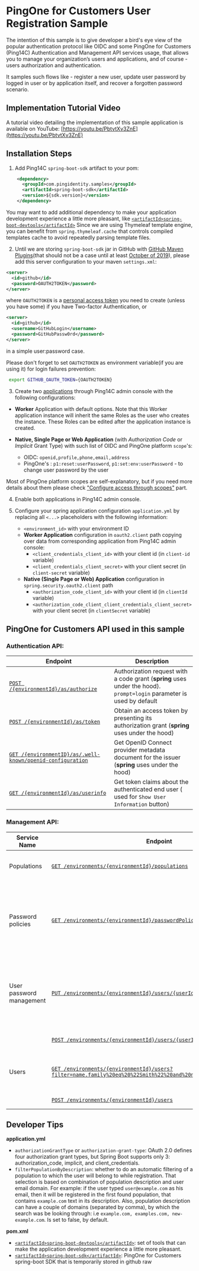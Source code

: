 # PingOne for Customers User Registration Sample
The intention of this sample is to give developer a bird's eye view of the popular authentication protocol like OIDC 
and some PingOne for Customers (Ping14C) Authentication and Management API services usage, that allows you to manage your organization’s users and applications, and of course - users authorization and authentication.

It samples such flows like - register a new user, update user password by logged in user or by application itself, and recover a forgotten password scenario.

## Implementation Tutorial Video

A tutorial video detailing the implementation of this sample application is available on YouTube: [https://youtu.be/PbtvtXv3ZnE](https://youtu.be/PbtvtXv3ZnE)

## Installation Steps
1. Add Ping14C `spring-boot-sdk` artifact to your pom:
```xml
    <dependency>
      <groupId>com.pingidentity.samples</groupId>
      <artifactId>spring-boot-sdk</artifactId>
      <version>${sdk.version}</version>
    </dependency>
```
You may want to add additional dependency to make your application development experience a little more pleasant, like [`<artifactId>spring-boot-devtools</artifactId>`](https://docs.spring.io/spring-boot/docs/current/reference/html/using-boot-devtools.html)
Since we are using Thymeleaf template engine, you can benefit from `spring.thymeleaf.cache` that controls compiled templates cache to avoid repeatedly parsing template files.

2. Until we are storing `spring-boot-sdk` jar in GitHub with [GitHub Maven Plugins](https://github.com/github/maven-plugins)(that should not be a case until at least [October of 2019](https://rawgit.com/)), please add this server configuration to your maven `settings.xml`:
```xml
<server>
  <id>github</id>
  <password>OAUTH2TOKEN</password>
</server>
```
where `OAUTH2TOKEN` is a [personal access token](https://help.github.com/en/articles/creating-a-personal-access-token-for-the-command-line) you need to create (unless you have some) if you have Two-factor Authentication, or
```xml
<server>
  <id>github</id>
  <username>GitHubLogin</username>
  <password>GitHubPassw0rd</password>
</server>
```
in a simple user:password case.

Please don't forget to set `OAUTH2TOKEN` as environment variable(if you are using it) for login failures prevention:
```bash
 export GITHUB_OAUTH_TOKEN={OAUTH2TOKEN}
``` 

3. Create two [applications](https://apidocs.pingidentity.com/pingone/customer/v1/api/auth/p1-a_AuthActivities/p1-a_appAuth/) through Ping14C admin console with the following configurations:
 - __Worker__ Application with default options.
    Note that this Worker application instance will inherit the same Roles as the user who creates the instance. These Roles can be edited after the application instance is created.
 
 - __Native, Single Page or Web Application__ (with *Authorization Code* or *Implicit* Grant Type) with such list of OIDC and PingOne platform `scope`'s:
    - OIDC: `openid,profile,phone,email,address`
    - PingOne's : `p1:reset:userPassword`, `p1:set:env:userPassword` - to change user password by the user

Most of PingOne platform scopes are self-explanatory, but if you need more details about them please check ["Configure access through scopes"](https://apidocs.pingidentity.com/pingone/customer/v1/api/auth/p1-a_AuthActivities/p1-a_AccessServices/) part.

4. Enable both applications in Ping14C admin console.

5. Configure your spring application configuration `application.yml` by replacing all `<...>` placeholders with the following information:
    - `<environment_id>` with your environment ID
    - __Worker Application__ configuration in `oauth2.client` path copying over data from corresponding application from Ping14C admin console:
      - `<client_credentials_client_id>` with your client id (in `client-id` variable)
      - `<client_credentials_client_secret>` with your client secret (in `client-secret` variable)
    - __Native (Single Page or Web) Application__ configuration in `spring.security.oauth2.client` path 
      - `<authorization_code_client_id>` with your client id (in `clientId` variable)
      - `<authorization_code_client_client_credentials_client_secret>` with your client secret (in `clientSecret` variable)


## PingOne for Customers API used in this sample
### Authentication API:
|    Endpoint   |    Description   |
| ------------- |------------- |
| [`POST /{environmentId}/as/authorize`](https://apidocs.pingidentity.com/pingone/customer/v1/api/auth/p1-a_Authorize/#Authorization-request-with-a-code-grant) | Authorization request with a code grant (__spring__ uses under the hood). `prompt=login` parameter is used by default |
| [`POST /{environmentId}/as/token`](https://apidocs.pingidentity.com/pingone/customer/v1/api/auth/p1-a_Authorize/#Obtain-an-access-token)  | Obtain an access token by presenting its authorization grant (__spring__ uses under the hood) |
| [`GET /{environmentID}/as/.well-known/openid-configuration`](https://apidocs.pingidentity.com/pingone/customer/v1/api/auth/p1-a_Authorize/#Obtain-OpenID-provider-configuration-information)  | Get OpenID Connect provider metadata document for the issuer (__spring__ uses under the hood) |
| [`GET /{environmentId}/as/userinfo`](https://apidocs.pingidentity.com/pingone/customer/v1/api/auth/p1-a_Authorize/#UserInfo-endpoint)  | Get token claims about the authenticated end user ( used for `Show User Information` button) ||

### Management API:
| Service Name  |    Endpoint   |    Description   |
| ------------- | ------------- |------------- |
| Populations   | [`GET /environments/{environmentId}/populations`](https://apidocs.pingidentity.com/pingone/customer/v1/api/man/p1_Populations/#Get-populations)  | Get all populations for a new user registration |
| Password policies  | [`GET /environments/{environmentId}/passwordPolicies`](https://apidocs.pingidentity.com/pingone/customer/v1/api/man/p1_Passwords/#Get-one-password-policy)  | Get all password policies for an environment to get the default one. It will be used for password verification on the client side   |
| User password management  | [`PUT /environments/{environmentId}/users/{userId}/password`](https://apidocs.pingidentity.com/pingone/customer/v1/api/man/p1_Users/p1_Password/#Update-a-users-password)  | Update a password: self-change password update and administrative-change reset of user password |
|  | [`POST /environments/{environmentId}/users/{userId}/password`](https://apidocs.pingidentity.com/pingone/customer/v1/api/man/p1_Users/p1_Password/#Recover-password)  | Recover a forgotten password |
| Users | [`GET /environments/{environmentId}/users?filter=name.family%20eq%20%22Smith%22%20and%20name.given%20sw%20%22W%22`](https://apidocs.pingidentity.com/pingone/customer/v1/api/man/p1_Users/#Users)  | Find a user by his name or email for further usage of his ID |
|  | [`POST /environments/{environmentId}/users`](https://apidocs.pingidentity.com/pingone/customer/v1/api/man/p1_Users/#Users)  | Create new user |


## Developer Tips

__application.yml__
+ `authorizationGrantType` or `authorization-grant-type`: OAuth 2.0 defines four authorization grant types, but Spring Boot supports only 3: authorization_code, implicit, and client_credentials.
+ `filterPopulationByDescription`: whether to do an automatic filtering of a population to which the user will belong to while registration.
That selection is based on combination of population description and user email domain. For example: if the user typed `user@example.com` as his email, then it will be registered in the first found population, that contains `example.com` text in its description. Also, population description can have a couple of domains (separated by comma), by which the search was be looking through: i.e `example.com, examples.com, new-example.com`.
Is set to false, by default. 


__pom.xml__
+ [`<artifactId>spring-boot-devtools</artifactId>`](https://docs.spring.io/spring-boot/docs/current/reference/html/using-boot-devtools.html): set of tools that can make the application development experience a little more pleasant.
+ [`<artifactId>spring-boot-sdk</artifactId>`](https://github.com/pingidentity/pingone-customers-spring-boot-tools/tree/mvn-repo/com/pingidentity/samples/spring-boot-sdk): PingOne for Customers spring-boot SDK that is temporarily stored in github raw

